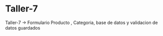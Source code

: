 # Taller-7
Taller-7 -> Formulario Producto , Categoria, base de datos y validacion de datos guardados
